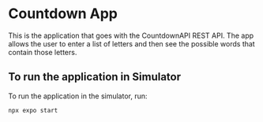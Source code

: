 # Countdown App
This is the application that goes with the CountdownAPI REST API. The app allows the user to enter a list of letters and then see the possible words that contain those letters.

## To run the application in Simulator
To run the application in the simulator, run:

```
npx expo start
```